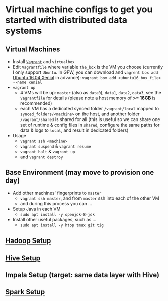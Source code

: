 # Virtual machine configs to get you started with distributed data systems

## Virtual Machines
* Install [`Vagrant`](http://www.vagrantup.com) and `virtualbox`
* Edit `Vagrantfile` where variable `the_box` is the VM you choose (currently I only support `Ubuntu`. In GFW, you can download and `vagrent box add` [Ubuntu 16.04 Xenial](https://cloud-images.ubuntu.com/xenial/current/) in advance): `vagrant box add <ubuntu16_box_file> --name xenial`
* `vagrant up`
  * 4 VMs will be up: `master` (also as `data0`), `data1`, `data2`, `data3`, see the `Vagrantfile` for details (please note a host memory of **>= 16GB** is recommended)
  * each VM has a dedicated synced folder `/vagrant/local` mapped to `synced_folders/<machine>` on the host, and another folder `/vagrant/shared` is shared for all (this is useful so we can share one set of runtime & config files in `shared`, configure the same paths for data & logs to `local`, and result in dedicated folders)
* Usage
  * `vagrant ssh <machine>`
  * `vagrant suspend` & `vagrant resume`
  * `vagrant halt` & `vagrant up`
  * and `vagrant destroy`

## Base Environment (may move to provision one day)
* Add other machines' fingerprints to `master`
  * `vagrant ssh master`, and from `master` ssh into each of the other VM
  * and during this process you can ...
* Setup Java in each VM
  * `sudo apt install -y openjdk-8-jdk`
* Install other useful packages, such as ...
  * `sudo apt install -y htop tmux git tig`

## [Hadoop Setup](docs/hadoop-setup.md)

## [Hive Setup](docs/hive-setup.md)

## Impala Setup (target: same data layer with Hive)

## [Spark Setup](docs/spark-setup.md)
